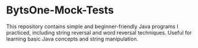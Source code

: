 # BytsOne-Mock-Tests
This repository contains simple and beginner-friendly Java programs I practiced, including string reversal and word reversal techniques. Useful for learning basic Java concepts and string manipulation.
